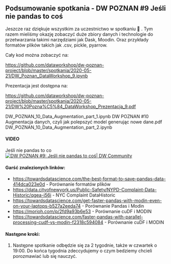 ## Podsumowanie spotkania - DW POZNAN #9 Jeśli nie pandas to coś

Jeszcze raz dziękuje wszystkim za uczestnictwo w spotkaniu 🙂 . Tym razem mieliśmy okazję zobaczyć duże zbiory danych i technologie do przetwarzania takimi narzędziami jak Dask, Moodin. Oraz przykłady formatów plików takich jak .csv, pickle, pyarrow.

Cały kod można zobaczyć na:

https://github.com/dataworkshop/dw-poznan-project/blob/master/spotkania/2020-05-21/DW_Poznan_DataWorkshop_9.ipynb

Prezentacja jest dostępna na:

https://github.com/dataworkshop/dw-poznan-project/blob/master/spotkania/2020-05-21/DW%20Pozna%C5%84_DataWorkshop_Prezentacja_9.pdf

DW_POZNAN_10_Data_Augmentation_part_1.ipynb
DW POZNAN #10 Augmentacja danych, czyli jak polepszyć model generując nowe dane.pdf
DW_POZNAN_10_Data_Augmentation_part_2.ipynb

#### VIDEO

Jeśli nie pandas to co
[![DW POZNAN #9: Jeśli nie pandas to coś| DW Community
](http://img.youtube.com/vi/A0fnRB_Kt7k/0.jpg)](https://youtu.be/A0fnRB_Kt7k)


#### Garść znalezionych linków:

* https://towardsdatascience.com/the-best-format-to-save-pandas-data-414dca023e0d - Porównanie formatów plików
* https://data.cityofnewyork.us/Public-Safety/NYPD-Complaint-Data-Historic/qgea-i56i - NYC Complaint DataHistoric
* https://towardsdatascience.com/get-faster-pandas-with-modin-even-on-your-laptops-b527a2eeda74 - Porównanie Pandas i Modin
* https://morioh.com/p/2fd9a93b6e53 - Porównanie cuDF i MODIN
* https://towardsdatascience.com/faster-pandas-with-parallel-processing-cudf-vs-modin-f2318c594084 - Porównanie cuDF i MODIN

#### Następne kroki:

1. Następne spotkanie odbędzie się za 2 tygodnie, także w czwartek o 19:00. Do końca tygodnia zdeccydujemy o czym bedziemy chcieli porozmawiać lub się nauczyć.

   
